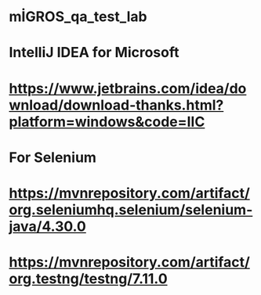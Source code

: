 # mİGROS_qa_test_lab

# IntelliJ IDEA for Microsoft
# https://www.jetbrains.com/idea/download/download-thanks.html?platform=windows&code=IIC

# For Selenium
# https://mvnrepository.com/artifact/org.seleniumhq.selenium/selenium-java/4.30.0


# https://mvnrepository.com/artifact/org.testng/testng/7.11.0